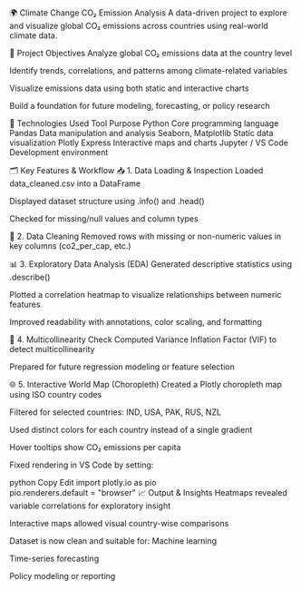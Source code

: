 🌍 Climate Change CO₂ Emission Analysis
A data-driven project to explore and visualize global CO₂ emissions across countries using real-world climate data.


🎯 Project Objectives
Analyze global CO₂ emissions data at the country level


Identify trends, correlations, and patterns among climate-related variables


Visualize emissions data using both static and interactive charts


Build a foundation for future modeling, forecasting, or policy research


🧰 Technologies Used
Tool	Purpose
Python	Core programming language
Pandas	Data manipulation and analysis
Seaborn, Matplotlib	Static data visualization
Plotly Express	Interactive maps and charts
Jupyter / VS Code	Development environment


🗂️ Key Features & Workflow
📥 1. Data Loading & Inspection
Loaded data_cleaned.csv into a DataFrame


Displayed dataset structure using .info() and .head()


Checked for missing/null values and column types


🧹 2. Data Cleaning
Removed rows with missing or non-numeric values in key columns (co2_per_cap, etc.)


📊 3. Exploratory Data Analysis (EDA)
Generated descriptive statistics using .describe()


Plotted a correlation heatmap to visualize relationships between numeric features


Improved readability with annotations, color scaling, and formatting


🧮 4. Multicollinearity Check
Computed Variance Inflation Factor (VIF) to detect multicollinearity


Prepared for future regression modeling or feature selection


🌐 5. Interactive World Map (Choropleth)
Created a Plotly choropleth map using ISO country codes


Filtered for selected countries: IND, USA, PAK, RUS, NZL


Used distinct colors for each country instead of a single gradient


Hover tooltips show CO₂ emissions per capita


Fixed rendering in VS Code by setting:

python
Copy
Edit
import plotly.io as pio  
pio.renderers.default = "browser"
📈 Output & Insights
Heatmaps revealed variable correlations for exploratory insight


Interactive maps allowed visual country-wise comparisons


Dataset is now clean and suitable for:
Machine learning

Time-series forecasting

Policy modeling or reporting
